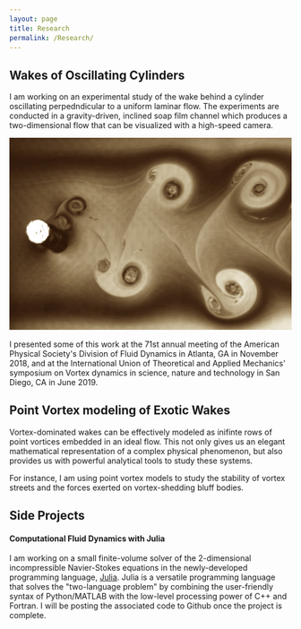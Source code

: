 ```yaml
---
layout: page
title: Research
permalink: /Research/
---
```


## Wakes of Oscillating Cylinders
I am working on an experimental study of the wake behind a cylinder oscillating perpedndicular to a uniform laminar flow. The experiments are conducted in a gravity-driven, inclined soap film channel which produces a two-dimensional flow that can be visualized with a high-speed camera.

![Wake in a Soap Film](/assets/wake2.png)

I presented some of this work at the 71st annual meeting of the American Physical Society's Division of Fluid Dynamics in Atlanta, GA in November 2018, and at the International Union of Theoretical and Applied Mechanics' symposium on Vortex dynamics in science, nature and technology in San Diego, CA in June 2019.

## Point Vortex modeling of Exotic Wakes
Vortex-dominated wakes can be effectively modeled as inifinte rows of point vortices embedded in an ideal flow. This not only gives us an elegant mathematical representation of a complex physical phenomenon, but also provides us with powerful analytical tools to study these systems.

For instance, I am using point vortex models to study the stability of vortex streets and the forces exerted on vortex-shedding bluff bodies.

## Side Projects

#### Computational Fluid Dynamics with Julia
I am working on a small finite-volume solver of the 2-dimensional incompressible Navier-Stokes equations in the newly-developed programming language, [Julia](https://julialang.org/). Julia is a versatile programming language that solves the "two-language problem" by combining the user-friendly syntax of Python/MATLAB with the low-level processing power of C++ and Fortran. I will be posting the associated code to Github once the project is complete. 

[jekyll-organization]: https://github.com/jekyll
